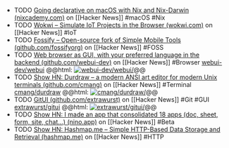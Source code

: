 - TODO [Going declarative on macOS with Nix and Nix-Darwin (nixcademy.com)](https://news.ycombinator.com/item?id=39004785) on [[Hacker News]] #macOS #Nix
- TODO [Wokwi – Simulate IoT Projects in the Browser (wokwi.com)](https://news.ycombinator.com/item?id=38979792) on [[Hacker News]] #IoT
- TODO [Fossify – Open-source fork of Simple Mobile Tools (github.com/fossifyorg)](https://news.ycombinator.com/item?id=39002643) on [[Hacker News]] #FOSS
- TODO [Web browser as GUI, with your preferred language in the backend (github.com/webui-dev)](https://news.ycombinator.com/item?id=38830673) on [[Hacker News]] #Browser 
  [webui-dev/webui](https://github.com/webui-dev/webui)
  @@html: <a href="https://github.com/webui-dev/webui/"><img src="https://github-readme-stats-astronomer.vercel.app/api/pin/?username=webui-dev&repo=webui&theme=tokyonight" alt="webui-dev/webui/"/></a>@@
- TODO [Show HN: Durdraw – a modern ANSI art editor for modern Unix terminals (github.com/cmang)](https://news.ycombinator.com/item?id=38830687) on [[Hacker News]] #Terminal 
  [cmang/durdraw](https://github.com/cmang/durdraw)
  @@html: <a href="https://github.com/cmang/durdraw/"><img src="https://github-readme-stats-astronomer.vercel.app/api/pin/?username=cmang&repo=durdraw&theme=tokyonight" alt="cmang/durdraw/"/></a>@@
- TODO [GitUI (github.com/extrawurst)](https://news.ycombinator.com/item?id=38905019) on [[Hacker News]] #Git #GUI 
  [extrawurst/gitui](https://github.com/extrawurst/gitui)
  @@html: <a href="https://github.com/extrawurst/gitui/"><img src="https://github-readme-stats-astronomer.vercel.app/api/pin/?username=extrawurst&repo=gitui&theme=tokyonight" alt="extrawurst/gitui/"/></a>@@
- TODO [Show HN: I made an app that consolidated 18 apps (doc, sheet, form, site, chat…) (nino.app)](https://news.ycombinator.com/item?id=38901504) on [[Hacker News]] #Beta
- TODO [Show HN: Hashmap.me – Simple HTTP-Based Data Storage and Retrieval (hashmap.me)](https://news.ycombinator.com/item?id=38887252) on [[Hacker News]] #HTTP
